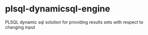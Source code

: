 # plsql-dynamicsql-engine
PLSQL dynamic sql solution for providing results sets with respect to changing input
